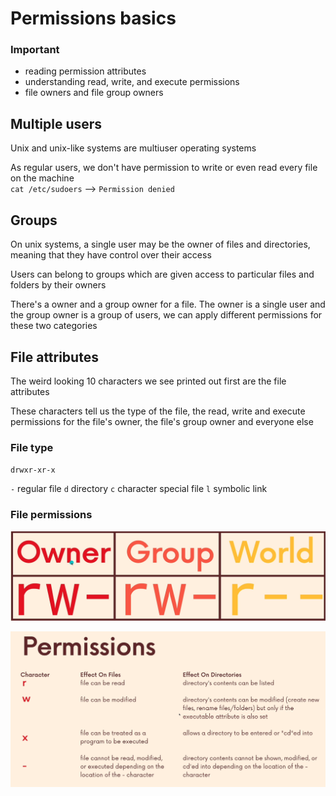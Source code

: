 # Permissions basics

### Important

-   reading permission attributes
-   understanding read, write, and execute permissions
-   file owners and file group owners

## Multiple users

Unix and unix-like systems are multiuser operating systems

As regular users, we don't have permission to write or even read every file on the machine  
`cat /etc/sudoers` --> `Permission denied`

## Groups

On unix systems, a single user may be the owner of files and directories, meaning that they have control over their access

Users can belong to groups which are given access to particular files and folders by their owners

There's a owner and a group owner for a file. The owner is a single user and the group owner is a group of users, we can apply different permissions for these two categories

## File attributes

The weird looking 10 characters we see printed out first are the file attributes

These characters tell us the type of the file, the read, write and execute permissions for the file's owner, the file's group owner and everyone else

### File type

`drwxr-xr-x`

`-` regular file
`d` directory
`c` character special file
`l` symbolic link

### File permissions

![permissions](../images/permissions.png)

![permissions](../images/permissions2.png)
